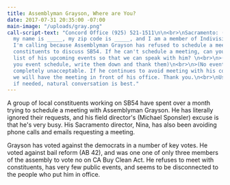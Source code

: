 ```yaml
---
title: Assemblyman Grayson, Where are You?
date: 2017-07-31 20:35:00 -07:00
main-image: "/uploads/gray.png"
call-script-text: "Concord Office (925) 521-1511\n\n<br>\nSacramento: (916) 319-2014\n\n<br>\nHi,
  my name is _____, my zip code is _____, and I am a member of Indivisible4c.\n\n>
  I'm calling because Assemblyman Grayson has refused to schedule a meeting with his
  constituents to discuss SB54. If he can't schedule a meeting, can you give me a
  list of his upcoming events so that we can speak with him? \n<br>\n>(If they give
  you event schedule, write them down and thank them)\n<br>\n>(No events?) This is
  completely unacceptable. If he continues to avoid meeting with his constituents,
  we will have the meeting in front of his office. Thank you.\n<br>\nUse the script
  if needed, natural conversation is best."
---
```


A group of local constituents working on SB54 have spent over a month trying to schedule a meeting with Assemblyman Grayson. He has literally ignored their requests, and his field director's (Michael Sponsler) excuse is that he's very busy. His Sacramento director, Nina, has also been avoiding phone calls and emails requesting a meeting.

Grayson has voted against the democrats in a number of key votes. He voted against bail reform (AB 42), and was one one of only three members of the assembly to vote no on CA Buy Clean Act. He refuses to meet with constituents, has very few public events, and seems to be disconnected to the people who put him in office.
